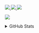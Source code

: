 <p align="">
  <a href="https://linkedin.com/in/venerons">
    <img src="https://skillicons.dev/icons?i=linkedin" />
  </a>
  <a href="https://github.com/Venerons">
    <img src="https://skillicons.dev/icons?i=github" />
  </a>
  <a href="https://codepen.io/venerons">
    <img src="https://skillicons.dev/icons?i=codepen" />
  </a>
</p>

<p align="">
  <a href="https://skillicons.dev">
    <img src="https://skillicons.dev/icons?perline=12&i=go,nim,c,lua,py,html,css,md,js,ts,wasm,bash,git,docker,kubernetes,prometheus,nodejs,deno,bun,redis,cassandra,mongodb,postgres,sqlite" />
  </a>
</p>

<details>
  <summary>GitHub Stats</summary>
  <img src="https://github-profile-trophy.vercel.app/?username=Venerons&theme=radical&no-frame=false&no-bg=true&margin-w=4">
</details>
